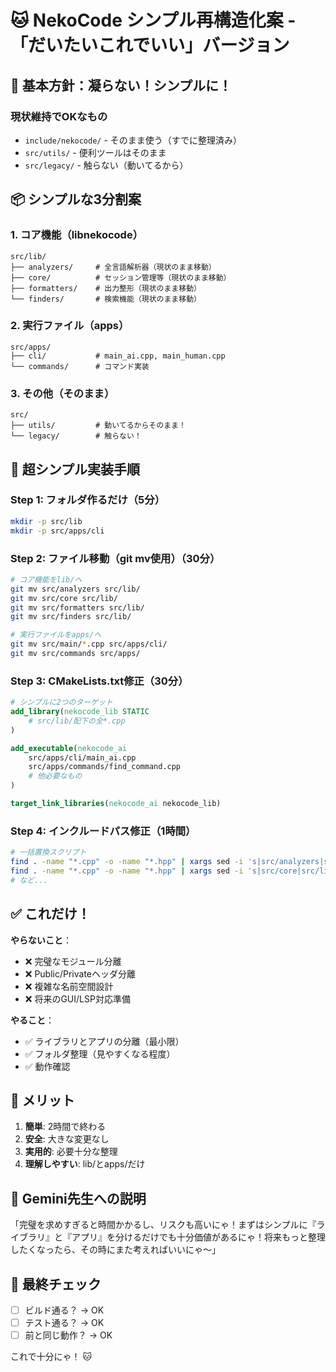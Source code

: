 # 🐱 NekoCode シンプル再構造化案 - 「だいたいこれでいい」バージョン

## 🎯 基本方針：凝らない！シンプルに！

### 現状維持でOKなもの
- `include/nekocode/` - そのまま使う（すでに整理済み）
- `src/utils/` - 便利ツールはそのまま
- `src/legacy/` - 触らない（動いてるから）

## 📦 シンプルな3分割案

### 1. コア機能（libnekocode）
```
src/lib/
├── analyzers/     # 全言語解析器（現状のまま移動）
├── core/          # セッション管理等（現状のまま移動）
├── formatters/    # 出力整形（現状のまま移動）
└── finders/       # 検索機能（現状のまま移動）
```

### 2. 実行ファイル（apps）
```
src/apps/
├── cli/           # main_ai.cpp, main_human.cpp
└── commands/      # コマンド実装
```

### 3. その他（そのまま）
```
src/
├── utils/         # 動いてるからそのまま！
└── legacy/        # 触らない！
```

## 🚀 超シンプル実装手順

### Step 1: フォルダ作るだけ（5分）
```bash
mkdir -p src/lib
mkdir -p src/apps/cli
```

### Step 2: ファイル移動（git mv使用）（30分）
```bash
# コア機能をlib/へ
git mv src/analyzers src/lib/
git mv src/core src/lib/
git mv src/formatters src/lib/
git mv src/finders src/lib/

# 実行ファイルをapps/へ
git mv src/main/*.cpp src/apps/cli/
git mv src/commands src/apps/
```

### Step 3: CMakeLists.txt修正（30分）
```cmake
# シンプルに2つのターゲット
add_library(nekocode_lib STATIC
    # src/lib/配下の全*.cpp
)

add_executable(nekocode_ai
    src/apps/cli/main_ai.cpp
    src/apps/commands/find_command.cpp
    # 他必要なもの
)

target_link_libraries(nekocode_ai nekocode_lib)
```

### Step 4: インクルードパス修正（1時間）
```bash
# 一括置換スクリプト
find . -name "*.cpp" -o -name "*.hpp" | xargs sed -i 's|src/analyzers|src/lib/analyzers|g'
find . -name "*.cpp" -o -name "*.hpp" | xargs sed -i 's|src/core|src/lib/core|g'
# など...
```

## ✅ これだけ！

**やらないこと**：
- ❌ 完璧なモジュール分離
- ❌ Public/Privateヘッダ分離
- ❌ 複雑な名前空間設計
- ❌ 将来のGUI/LSP対応準備

**やること**：
- ✅ ライブラリとアプリの分離（最小限）
- ✅ フォルダ整理（見やすくなる程度）
- ✅ 動作確認

## 🎉 メリット

1. **簡単**: 2時間で終わる
2. **安全**: 大きな変更なし
3. **実用的**: 必要十分な整理
4. **理解しやすい**: lib/とapps/だけ

## 🤔 Gemini先生への説明

「完璧を求めすぎると時間かかるし、リスクも高いにゃ！まずはシンプルに『ライブラリ』と『アプリ』を分けるだけでも十分価値があるにゃ！将来もっと整理したくなったら、その時にまた考えればいいにゃ～」

## 📝 最終チェック

- [ ] ビルド通る？ → OK
- [ ] テスト通る？ → OK  
- [ ] 前と同じ動作？ → OK

これで十分にゃ！ 🐱